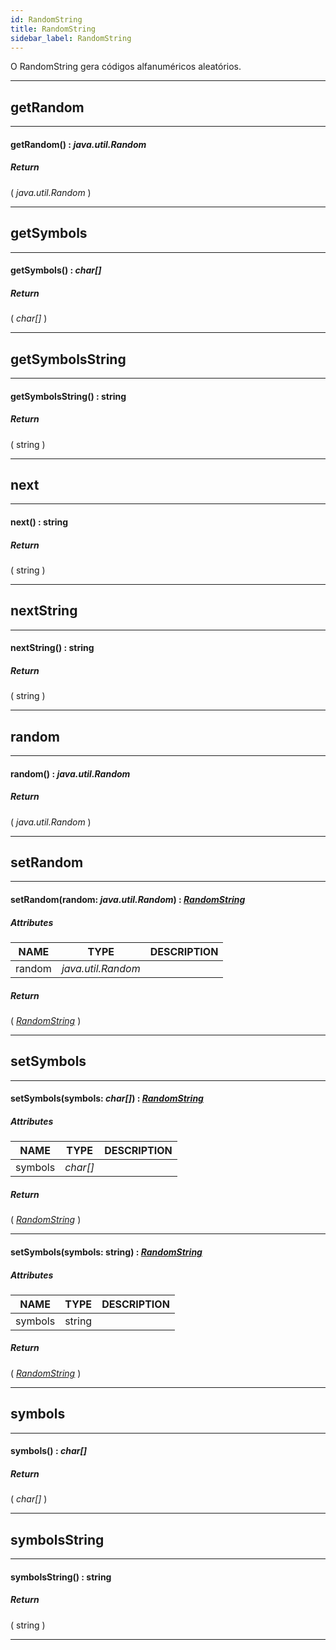 ```yaml
---
id: RandomString
title: RandomString
sidebar_label: RandomString
---
```


O RandomString gera códigos alfanuméricos aleatórios.

---

## getRandom

---

#### getRandom() : _java.util.Random_
##### Return

( _java.util.Random_ )


---

## getSymbols

---

#### getSymbols() : _char[]_
##### Return

( _char[]_ )


---

## getSymbolsString

---

#### getSymbolsString() : string
##### Return

( string )


---

## next

---

#### next() : string
##### Return

( string )


---

## nextString

---

#### nextString() : string
##### Return

( string )


---

## random

---

#### random() : _java.util.Random_
##### Return

( _java.util.Random_ )


---

## setRandom

---

#### setRandom(random: _java.util.Random_) : _[RandomString](../../objects/RandomString)_
##### Attributes

| NAME | TYPE | DESCRIPTION |
|---|---|---|
| random | _java.util.Random_ |   |

##### Return

( _[RandomString](../../objects/RandomString)_ )


---

## setSymbols

---

#### setSymbols(symbols: _char[]_) : _[RandomString](../../objects/RandomString)_
##### Attributes

| NAME | TYPE | DESCRIPTION |
|---|---|---|
| symbols | _char[]_ |   |

##### Return

( _[RandomString](../../objects/RandomString)_ )


---

#### setSymbols(symbols: string) : _[RandomString](../../objects/RandomString)_
##### Attributes

| NAME | TYPE | DESCRIPTION |
|---|---|---|
| symbols | string |   |

##### Return

( _[RandomString](../../objects/RandomString)_ )


---

## symbols

---

#### symbols() : _char[]_
##### Return

( _char[]_ )


---

## symbolsString

---

#### symbolsString() : string
##### Return

( string )


---

